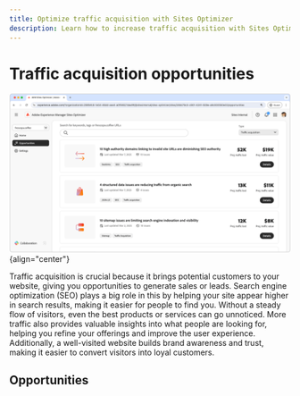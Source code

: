 ```yaml
---
title: Optimize traffic acquisition with Sites Optimizer
description: Learn how to increase traffic acquisition with Sites Optimizer.
---
```


# Traffic acquisition opportunities

![Traffic acquisition opportunities](./assets/traffic-acquisition/hero.png){align="center"}

Traffic acquisition is crucial because it brings potential customers to your website, giving you opportunities to generate sales or leads. Search engine optimization (SEO) plays a big role in this by helping your site appear higher in search results, making it easier for people to find you. Without a steady flow of visitors, even the best products or services can go unnoticed. More traffic also provides valuable insights into what people are looking for, helping you refine your offerings and improve the user experience. Additionally, a well-visited website builds brand awareness and trust, making it easier to convert visitors into loyal customers.

## Opportunities 

<!-- CARDS
 
* ../documentation/opportunities/broken-backlinks.md
  {title=Broken backlinks}
  {image=../assets/common/card-arrows.png}
* ../documentation/opportunities/invalid-or-missing-metadata.md
  {title=Invalid or missing metadata}
  {image=../assets/common/card-code.png}
* ../documentation/opportunities/missing-invalid-structured-data.md
  {title=Missing or invalid structured data}
  {image=../assets/common/card-bag.png}
* ../documentation/opportunities/sitemap-issues.md
  {title=Sitemap issues}
  {image=../assets/common/card-relationship.png}

--->
